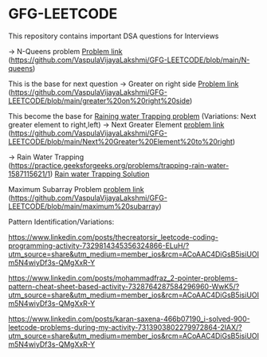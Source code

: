 # GFG-LEETCODE

This repository contains important DSA questions for Interviews


-> N-Queens problem  [Problem link](https://practice.geeksforgeeks.org/problems/n-queen-problem0315/1#)
(https://github.com/VaspulaVijayaLakshmi/GFG-LEETCODE/blob/main/N-queens)


This is the base for next question 
-> Greater on right side  [Problem link](https://practice.geeksforgeeks.org/problems/greater-on-right-side4305/1) <br/>
(https://github.com/VaspulaVijayaLakshmi/GFG-LEETCODE/blob/main/greater%20on%20right%20side)



This become the base for [Raining water Trapping problem](https://www.geeksforgeeks.org/trapping-rain-water/)
(Variations:  Next greater element to right,left)
-> Next Greater Element  [problem link](https://practice.geeksforgeeks.org/problems/next-larger-element-1587115620/1)
(https://github.com/VaspulaVijayaLakshmi/GFG-LEETCODE/blob/main/Next%20Greater%20Element%20to%20right)



-> Rain Water Trapping (https://practice.geeksforgeeks.org/problems/trapping-rain-water-1587115621/1)
[Rain water Trapping Solution](https://github.com/VaspulaVijayaLakshmi/GFG-LEETCODE/blob/main/Trapping%20Rain%20water)


Maximum Subarray Problem  [problem link](https://leetcode.com/problems/maximum-subarray/)
(https://github.com/VaspulaVijayaLakshmi/GFG-LEETCODE/blob/main/maximum%20subarray)






Pattern Identification/Variations:

https://www.linkedin.com/posts/thecreatorsir_leetcode-coding-programming-activity-7329814345356324866-ELuH/?utm_source=share&utm_medium=member_ios&rcm=ACoAAC4DiGsB5isiUOIm5N4wiyDf3s-QMgXxR-Y


https://www.linkedin.com/posts/mohammadfraz_2-pointer-problems-pattern-cheat-sheet-based-activity-7328764287584296960-WwK5/?utm_source=share&utm_medium=member_ios&rcm=ACoAAC4DiGsB5isiUOIm5N4wiyDf3s-QMgXxR-Y


https://www.linkedin.com/posts/karan-saxena-466b07190_i-solved-900-leetcode-problems-during-my-activity-7313903802279972864-2IAX/?utm_source=share&utm_medium=member_ios&rcm=ACoAAC4DiGsB5isiUOIm5N4wiyDf3s-QMgXxR-Y





